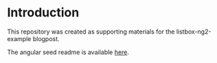 # Introduction
This repository was created as supporting materials for the listbox-ng2-example blogpost.

The angular seed readme is available [here](https://github.com/mgechev/angular-seed).